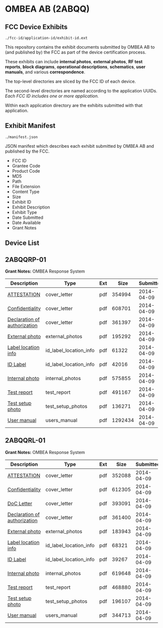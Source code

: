 # OMBEA AB (2ABQQ)
## FCC Device Exhibits

```
./fcc-id/application-id/exhibit-id.ext
```

This repository contains the exhibit documents submitted by OMBEA AB to (and published by) the FCC as part of the device certification process.

These exhibits can include **internal photos**, **external photos**, **RF test reports**, **block diagrams**, **operational descriptions**, **schematics**, **user manuals**, and various **correspondence**.

The top-level directories are sliced by the FCC ID of each device.

The second-level directories are named according to the application UUIDs. *Each FCC ID includes one or more application.*

Within each application directory are the exhibits submitted with that application. 

## Exhibit Manifest

```
./manifest.json
```

JSON manifest which describes each exhibit submitted by OMBEA AB and published by the FCC.

- FCC ID
- Grantee Code
- Product Code
- MD5
- Path
- File Extension
- Content Type
- Size
- Exhibit ID
- Exhibit Description
- Exhibit Type
- Date Submitted
- Date Available
- Grant Notes

## Device List
## 2ABQQRP-01
**Grant Notes:** OMBEA Response System

| Description | Type | Ext | Size | Submitted | Available |
| ----------- | ---- | --- | ---- | --------- | --------- |
| [ATTESTATION](2ABQQRP-01/95566c5c926d244082f43fee8773af89/2236585.pdf) | cover_letter | pdf | 354994 | 2014-04-09 | 2014-04-09 |
| [ Confidentiality](2ABQQRP-01/95566c5c926d244082f43fee8773af89/2236586.pdf) | cover_letter | pdf | 608701 | 2014-04-09 | 2014-04-09 |
| [Declaration of authorization](2ABQQRP-01/95566c5c926d244082f43fee8773af89/2236587.pdf) | cover_letter | pdf | 361397 | 2014-04-09 | 2014-04-09 |
| [External photo](2ABQQRP-01/95566c5c926d244082f43fee8773af89/2236579.pdf) | external_photos | pdf | 195292 | 2014-04-09 | 2014-10-07 |
| [Label location info](2ABQQRP-01/95566c5c926d244082f43fee8773af89/2236581.pdf) | id_label_location_info | pdf | 61322 | 2014-04-09 | 2014-04-09 |
| [ID Label](2ABQQRP-01/95566c5c926d244082f43fee8773af89/2236582.pdf) | id_label_location_info | pdf | 42016 | 2014-04-09 | 2014-04-09 |
| [Internal photo](2ABQQRP-01/95566c5c926d244082f43fee8773af89/2236580.pdf) | internal_photos | pdf | 575855 | 2014-04-09 | 2014-10-07 |
| [Test report](2ABQQRP-01/95566c5c926d244082f43fee8773af89/2236584.pdf) | test_report | pdf | 491167 | 2014-04-09 | 2014-04-09 |
| [Test setup photo](2ABQQRP-01/95566c5c926d244082f43fee8773af89/2236583.pdf) | test_setup_photos | pdf | 136271 | 2014-04-09 | 2014-10-07 |
| [User manual](2ABQQRP-01/95566c5c926d244082f43fee8773af89/2236589.pdf) | users_manual | pdf | 1292434 | 2014-04-09 | 2014-10-07 |
## 2ABQQRL-01
**Grant Notes:** OMBEA Response System

| Description | Type | Ext | Size | Submitted | Available |
| ----------- | ---- | --- | ---- | --------- | --------- |
| [ATTESTATION](2ABQQRL-01/5344779a788e36331b730c9a6534eaf2/2236547.pdf) | cover_letter | pdf | 352088 | 2014-04-09 | 2014-04-09 |
| [ Confidentiality](2ABQQRL-01/5344779a788e36331b730c9a6534eaf2/2236548.pdf) | cover_letter | pdf | 612305 | 2014-04-09 | 2014-04-09 |
| [DoC Letter](2ABQQRL-01/5344779a788e36331b730c9a6534eaf2/2236549.pdf) | cover_letter | pdf | 393091 | 2014-04-09 | 2014-04-09 |
| [Declaration of authorization](2ABQQRL-01/5344779a788e36331b730c9a6534eaf2/2236550.pdf) | cover_letter | pdf | 361400 | 2014-04-09 | 2014-04-09 |
| [External photo](2ABQQRL-01/5344779a788e36331b730c9a6534eaf2/2236539.pdf) | external_photos | pdf | 183943 | 2014-04-09 | 2014-10-07 |
| [Label location info](2ABQQRL-01/5344779a788e36331b730c9a6534eaf2/2236541.pdf) | id_label_location_info | pdf | 68321 | 2014-04-09 | 2014-04-09 |
| [ID Label](2ABQQRL-01/5344779a788e36331b730c9a6534eaf2/2236542.pdf) | id_label_location_info | pdf | 39267 | 2014-04-09 | 2014-04-09 |
| [Internal photo](2ABQQRL-01/5344779a788e36331b730c9a6534eaf2/2236540.pdf) | internal_photos | pdf | 619648 | 2014-04-09 | 2014-10-07 |
| [Test report](2ABQQRL-01/5344779a788e36331b730c9a6534eaf2/2236546.pdf) | test_report | pdf | 468880 | 2014-04-09 | 2014-04-09 |
| [Test setup photo](2ABQQRL-01/5344779a788e36331b730c9a6534eaf2/2236543.pdf) | test_setup_photos | pdf | 196107 | 2014-04-09 | 2014-10-07 |
| [User manual](2ABQQRL-01/5344779a788e36331b730c9a6534eaf2/2236551.pdf) | users_manual | pdf | 344713 | 2014-04-09 | 2014-10-07 |

